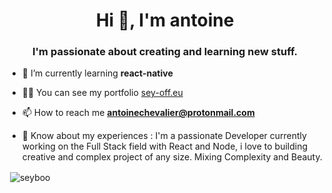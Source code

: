 <h1 align="center">Hi 👋, I'm antoine</h1>
<h3 align="center">I'm passionate about creating and learning new stuff.</h3>

- 🌱  I’m currently learning **react-native**

- 👨‍💻  You can see my portfolio [sey-off.eu](http://sey-off.eu/)

- 📫  How to reach me **antoinechevalier@protonmail.com**

- 📄  Know about my experiences : I'm a passionate Developer currently working on the Full Stack field with React and Node, i love to building creative and complex project of any size. Mixing Complexity and Beauty.

<p>&nbsp;<img align="center" src="https://github-readme-stats.vercel.app/api?username=seyboo&show_icons=true&locale=en" alt="seyboo" /></p>
